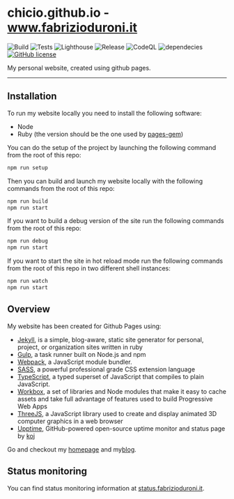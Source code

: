 # chicio.github.io - www.fabrizioduroni.it

![Build](https://github.com/chicio/chicio.github.io/workflows/Build/badge.svg)
![Tests](https://github.com/chicio/chicio.github.io/workflows/Tests/badge.svg)
![Lighthouse](https://github.com/chicio/chicio.github.io/workflows/Lighthouse/badge.svg)
![Release](https://github.com/chicio/chicio.github.io/workflows/Release/badge.svg)
![CodeQL](https://github.com/chicio/chicio.github.io/workflows/CodeQL/badge.svg)
![dependecies](https://img.shields.io/librariesio/github/chicio/chicio.github.io)
[![GitHub license](https://img.shields.io/badge/license-MIT-blue.svg)](https://github.com/chicio/chicio.github.io/blob/master/LICENSE.md)

My personal website, created using github pages.

***

## Installation

To run my website locally you need to install the following software:

- Node
- Ruby (the version should be the one used by [pages-gem](https://github.com/github/pages-gem))

You can do the setup of the project by launching the following command from the root of this repo:

```bash
npm run setup
```  

Then you can build and launch my website locally with the following commands from the root of this repo:

```bash
npm run build
npm run start
```

If you want to build a debug version of the site run the following commands from the root of this repo:

```bash
npm run debug
npm run start
```

If you want to start the site in hot reload mode run the following commands from the root of this repo in two different shell instances:

```bash
npm run watch
npm run start
```

## Overview

My website has been created for Github Pages using:

- [Jekyll](https://jekyllrb.com), is a simple, blog-aware, static site generator for personal, project, or organization sites written in ruby
- [Gulp](https://gulpjs.com), a task runner built on Node.js and npm
- [Webpack](https://webpack.js.org), a JavaScript module bundler.
- [SASS](https://sass-lang.com), a powerful professional grade CSS extension language
- [TypeScript](https://www.typescriptlang.org), a typed superset of JavaScript that compiles to plain JavaScript.
- [Workbox](https://developers.google.com/web/tools/workbox), a set of libraries and Node modules that make it easy to cache assets and take full advantage of features used to build Progressive Web Apps
- [ThreeJS](https://threejs.org), a JavaScript library used to create and display animated 3D computer graphics in a web browser
- [Upptime](https://upptime.js.org), GitHub-powered open-source uptime monitor and status page by [koj](https://koj.co/en-ch/?utm_campaign=docs&utm_medium=footer&utm_source=upptime)

Go and checkout my [homepage](https://www.fabrizioduroni.it "homepage") and my[blog](https://www.fabrizioduroni.it/blog/ "blog").

## Status monitoring 

You can find status monitoring information at [status.fabrizioduroni.it](https://status.fabrizioduroni.it).